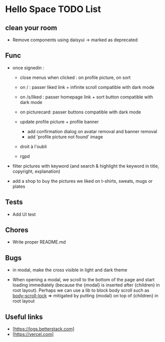 # Hello Space TODO List

## clean your room

- Remove components using daisyui -> marked as deprecated

## Func

- once signedin :

  - close menus when clicked : on profile picture, on sort
  - on / : passer liked link + infinite scroll compatible with dark mode
  - on /s/liked : passer homepage link + sort button compatible with dark mode
  - on picturecard: passer buttons compatible with dark mode
  - update profile picture + profile banner

    - add confirmation dialog on avatar removal and banner removal
    - add 'profile picture not found' image

  - droit à l'oubli
  - rgpd

- filter pictures with keyword (and search & highlight the keyword in title, copyright, explanation)
- add a shop to buy the pictures we liked on t-shirts, sweats, mugs or plates

## Tests

- Add UI test

## Chores

- Write proper README.md

## Bugs

- in modal, make the cross visible in light and dark theme

- When opening a modal, we scroll to the bottom of the page and start loading immediately (because the {modal} is inserted after {children} in root layout). Perhaps we can use a lib to block body scroll such as [body-scroll-lock](https://www.npmjs.com/package/body-scroll-lock) => mitigated by putting {modal} on top of {children} in root layout

## Useful links

- [https://logs.betterstack.com]
- [https://vercel.com]
